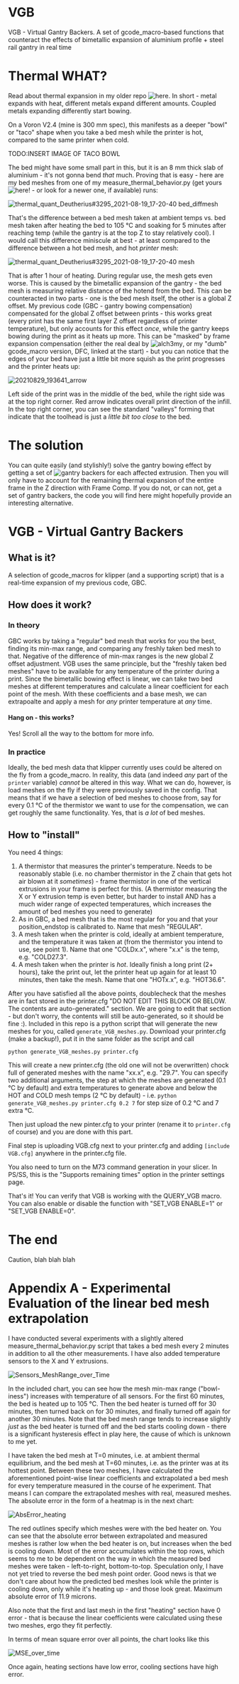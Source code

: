 # VGB
VGB - Virtual Gantry Backers. A set of gcode_macro-based functions that counteract the effects of bimetallic expansion of aluminium profile + steel rail gantry in real time

# Thermal WHAT?
Read about thermal expansion in my older repo ![here](https://github.com/Deutherius/DFC-GBC). In short - metal expands with heat, different metals expand different amounts. Coupled metals expanding differently start bowing.

On a Voron V2.4 (mine is 300 mm spec), this manifests as a deeper "bowl" or "taco" shape when you take a bed mesh while the printer is hot, compared to the same printer when cold.

TODO:INSERT IMAGE OF TACO BOWL

The bed might have some small part in this, but it is an 8 mm thick slab of aluminium - it's not gonna bend *that* much. Proving that is easy - here are my bed meshes from one of my measure_thermal_behavior.py (get yours ![here!](https://github.com/alchemyEngine/measure_thermal_behavior) - or look for a newer one, if available) runs:

![thermal_quant_Deutherius#3295_2021-08-19_17-20-40 bed_diffmesh](https://user-images.githubusercontent.com/61467766/132133141-80db3704-913d-45c6-a7b7-08e79088ffff.png)

That's the difference between a bed mesh taken at ambient temps vs. bed mesh taken after heating the bed to 105 °C and soaking for 5 minutes after reaching temp (while the gantry is at the top Z to stay relatively cool). I would call this difference miniscule at best - at least compared to the difference between a hot bed mesh, and hot *printer* mesh:

![thermal_quant_Deutherius#3295_2021-08-19_17-20-40 mesh](https://user-images.githubusercontent.com/61467766/132133401-0146f0c2-24bf-4a71-8ced-9f5b64d2cccd.png)

That is after 1 hour of heating. During regular use, the mesh gets even worse. This is caused by the bimetallic expansion of the gantry - the bed mesh is measuring relative distance of the hotend from the bed. This can be counteracted in two parts - one is the bed mesh itself, the other is a global Z offset. My previous code (GBC - gantry bowing compensation) compensated for the global Z offset between prints - this works great (every print has the same first layer Z offset regardless of printer temperature), but only accounts for this effect *once*, while the gantry keeps bowing during the print as it heats up more. This can be "masked" by frame expansion compensation (either the real deal by ![alch3my](https://github.com/alchemyEngine/klipper/tree/work-frame-expansion-20210410), or my "dumb" gcode_macro version, DFC, linked at the start) - but you can notice that the edges of your bed have just a little bit more squish as the print progresses and the printer heats up:

![20210829_193641_arrow](https://user-images.githubusercontent.com/61467766/132133664-7a191730-e618-4a39-9cad-0ae62453b679.jpg)

Left side of the print was in the middle of the bed, while the right side was at the top right corner. Red arrow indicates overall print direction of the infill. In the top right corner, you can see the standard "valleys" forming that indicate that the toolhead is just a *little bit too close* to the bed. 

# The solution
You can quite easily (and stylishly!) solve the gantry bowing effect by getting a set of ![gantry backers](https://github.com/tanaes/whopping_Voron_mods/tree/main/extrusion_backers) for each affected extrusion. Then you will only have to account for the remaining thermal expansion of the entire frame in the Z direction with Frame Comp. If you do not, or can not, get a set of gantry backers, the code you will find here might hopefully provide an interesting alternative.

# VGB - Virtual Gantry Backers

## What is it?
A selection of gcode_macros for klipper (and a supporting script) that is a real-time expansion of my previous code, GBC.

## How does it work?

### In theory
GBC works by taking a "regular" bed mesh that works for you the best, finding its min-max range, and comparing any freshly taken bed mesh to that. Negative of the difference of min-max ranges is the new global Z offset adjustment. VGB uses the same principle, but the "freshly taken bed meshes" have to be available for any temperature of the printer during a print. Since the bimetallic bowing effect is linear, we can take two bed meshes at different temperatures and calculate a linear coefficient for each point of the mesh. With these coefficients and a base mesh, we can extrapoalte and apply a mesh for *any* printer temperature at *any* time.

#### Hang on - this works?
Yes! Scroll all the way to the bottom for more info.

### In practice
Ideally, the bed mesh data that klipper currently uses could be altered on the fly from a gcode_macro. In reality, this data (and indeed *any* part of the `printer` variable) *cannot* be altered in this way. What we can do, however, is load meshes on the fly if they were previously saved in the config. That means that if we have a selection of bed meshes to choose from, say for every 0.1 °C of the thermistor we want to use for the compensation, we can get roughly the same functionality. Yes, that is *a lot* of bed meshes.

## How to "install"
You need 4 things:
1) A thermistor that measures the printer's temperature. Needs to be reasonably stable (i.e. no chamber thermistor in the Z chain that gets hot air blown at it *sometimes*) - frame thermistor in one of the vertical extrusions in your frame is perfect for this. (A thermistor measuring the X or Y extrusion temp is even better, but harder to install AND has a much wider range of expected temperatures, which increases the amount of bed meshes you need to generate)
2) As in GBC, a bed mesh that is the most regular for you and that your position_endstop is calibrated to. Name that mesh "REGULAR".
3) A mesh taken when the printer is cold, ideally at ambient temperature, and the temperature it was taken at (from the thermistor you intend to use, see point 1). Name that one "COLDx.x", where "x.x" is the temp, e.g. "COLD27.3".
4) A mesh taken when the printer is *hot*. Ideally finish a long print (2+ hours), take the print out, let the printer heat up again for at least 10 minutes, then take the mesh. Name that one "HOTx.x", e.g. "HOT36.6".

After you have satisfied all the above points, doublecheck that the meshes are in fact stored in the printer.cfg "DO NOT EDIT THIS BLOCK OR BELOW. The contents are auto-generated." section. We are going to edit that section - but don't worry, the contents will still be auto-generated, so it should be fine :). Included in this repo is a python script that will generate the new meshes for you, called `generate_VGB_meshes.py`. Download your printer.cfg (make a backup!), put it in the same folder as the script and call 

```python generate_VGB_meshes.py printer.cfg```

This will create a new printer.cfg (the old one will not be overwritten) chock full of generated meshes with the name "xx.x", e.g. "29.7". You can specify two additional arguments, the step at which the meshes are generated (0.1 °C by default) and extra temperatures to generate above and below the HOT and COLD mesh temps (2 °C by default) - i.e. `python generate_VGB_meshes.py printer.cfg 0.2 7` for step size of 0.2 °C and 7 extra °C.

Then just upload the new pinter.cfg to your printer (rename it to `printer.cfg` of course) and you are done with this part.

Final step is uploading VGB.cfg next to your printer.cfg and adding `[include VGB.cfg]` anywhere in the printer.cfg file.

You also need to turn on the M73 command generation in your slicer. In PS/SS, this is the "Supports remaining times" option in the printer settings page.

That's it! You can verify that VGB is working with the QUERY_VGB macro. You can also enable or disable the function with "SET_VGB ENABLE=1" or "SET_VGB ENABLE=0".

# The end

Caution, blah blah blah



# Appendix A - Experimental Evaluation of the linear bed mesh extrapolation
I have conducted several experiments with a slightly altered measure_thermal_behavior.py script that takes a bed mesh every 2 minutes in addition to all the other measurements. I have also added temperature sensors to the X and Y extrusions. 

![Sensors_MeshRange_over_Time](https://user-images.githubusercontent.com/61467766/132134633-2bbddf12-113b-46cf-8dbd-29aa6da16198.png)

In the included chart, you can see how the mesh min-max range ("bowl-iness") increases with temperature of all sensors. For the first 60 minutes, the bed is heated up to 105 °C. Then the bed heater is turned off for 30 minutes, then turned back on for 30 minutes, and finally turned off again for another 30 minutes. Note that the bed mesh range tends to increase slightly *just* as the bed heater is turned off and the bed starts cooling down - there is a significant hysteresis effect in play here, the cause of which is unknown to me yet.

I have taken the bed mesh at T=0 minutes, i.e. at ambient thermal equilibrium, and the bed mesh at T=60 minutes, i.e. as the printer was at its hottest point. Between these two meshes, I have calculated the aforementioned point-wise linear coefficients and extrapolated a bed mesh for every temperature measured in the course of he experiment. That means I can compare the extrapolated meshes with real, measured meshes. The absolute error in the form of a heatmap is in the next chart:

![AbsError_heating](https://user-images.githubusercontent.com/61467766/132134771-08b263a5-b823-48ae-8e5d-b46cf62c59ba.png)

The red outlines specify which meshes were with the bed heater on. You can see that the absolute error between extrapolated and measured meshes is rather low when the bed heater is on, but increases when the bed is cooling down. Most of the error accumulates within the top rows, which seems to me to be dependent on the way in which the measured bed meshes were taken - left-to-right, bottom-to-top. Speculation only, I have not yet tried to reverse the bed mesh point order. Good news is that we don't care about how the predicted bed meshes look while the printer is cooling down, only while it's heating up - and those look great. Maximum absolute error of 11.9 microns.

Also note that the first and last mesh in the first "heating" section have 0 error - that is because the linear coefficients were calculated using these two meshes, ergo they fit perfectly.

In terms of mean square error over all points, the chart looks like this

![MSE_over_time](https://user-images.githubusercontent.com/61467766/132135076-9acc0e8d-3b8a-425c-ba99-b516afd4cc4f.png)

Once again, heating sections have low error, cooling sections have high error.






